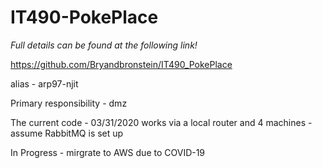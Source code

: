 # IT490-PokePlace

*Full details can be found at the following link!*

https://github.com/Bryandbronstein/IT490_PokePlace

alias - arp97-njit

Primary responsibility - dmz


The current code - 03/31/2020 works via a local router and 4 machines - assume RabbitMQ is set up

In Progress - mirgrate to AWS due to COVID-19
